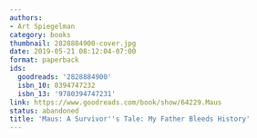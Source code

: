 ```yaml
---
authors:
- Art Spiegelman
category: books
thumbnail: 2828884900-cover.jpg
date: 2019-05-21 08:12:04-07:00
format: paperback
ids:
  goodreads: '2828884900'
  isbn_10: 0394747232
  isbn_13: '9780394747231'
link: https://www.goodreads.com/book/show/64229.Maus
status: abandoned
title: 'Maus: A Survivor''s Tale: My Father Bleeds History'
---
```

